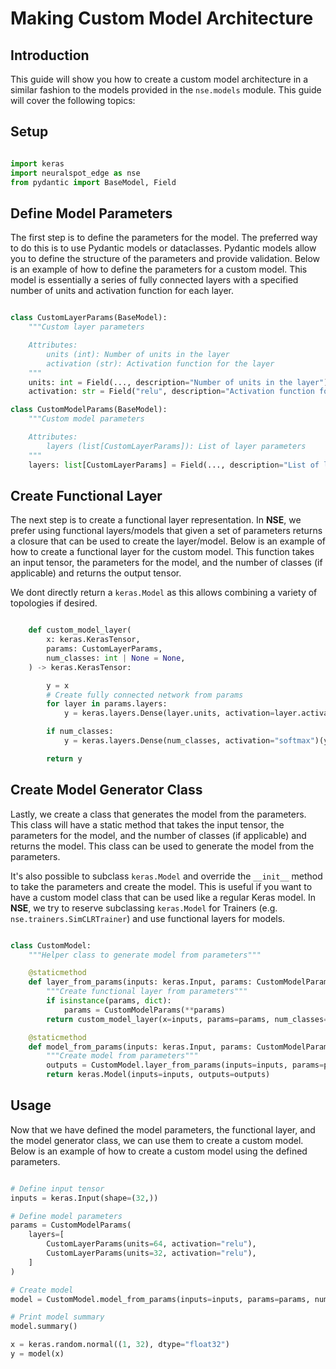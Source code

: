 # Making Custom Model Architecture

## Introduction

This guide will show you how to create a custom model architecture in a similar fashion to the models provided in the `nse.models` module. This guide will cover the following topics:

## Setup

```py linenums="1"

import keras
import neuralspot_edge as nse
from pydantic import BaseModel, Field
```

## Define Model Parameters

The first step is to define the parameters for the model. The preferred way to do this is to use Pydantic models or dataclasses. Pydantic models allow you to define the structure of the parameters and provide validation. Below is an example of how to define the parameters for a custom model. This model is essentially a series of fully connected layers with a specified number of units and activation function for each layer.


```py linenums="1"

class CustomLayerParams(BaseModel):
    """Custom layer parameters

    Attributes:
        units (int): Number of units in the layer
        activation (str): Activation function for the layer
    """
    units: int = Field(..., description="Number of units in the layer")
    activation: str = Field("relu", description="Activation function for the layer")

class CustomModelParams(BaseModel):
    """Custom model parameters

    Attributes:
        layers (list[CustomLayerParams]): List of layer parameters
    """
    layers: list[CustomLayerParams] = Field(..., description="List of layer parameters")

```

## Create Functional Layer

The next step is to create a functional layer representation. In **NSE**, we prefer using functional layers/models that given a set of parameters returns a closure that can be used to create the layer/model. Below is an example of how to create a functional layer for the custom model. This function takes an input tensor, the parameters for the model, and the number of classes (if applicable) and returns the output tensor.

We dont directly return a `keras.Model` as this allows combining a variety of topologies if desired.

```py linenums="1"

    def custom_model_layer(
        x: keras.KerasTensor,
        params: CustomLayerParams,
        num_classes: int | None = None,
    ) -> keras.KerasTensor:

        y = x
        # Create fully connected network from params
        for layer in params.layers:
            y = keras.layers.Dense(layer.units, activation=layer.activation)(y)

        if num_classes:
            y = keras.layers.Dense(num_classes, activation="softmax")(y)

        return y
```


## Create Model Generator Class

Lastly, we create a class that generates the model from the parameters. This class will have a static method that takes the input tensor, the parameters for the model, and the number of classes (if applicable) and returns the model. This class can be used to generate the model from the parameters.

It's also possible to subclass `keras.Model` and override the `__init__` method to take the parameters and create the model. This is useful if you want to have a custom model class that can be used like a regular Keras model. In **NSE**, we try to reserve subclassing `keras.Model` for Trainers (e.g. `nse.trainers.SimCLRTrainer`) and use functional layers for models.

```py linenums="1"

class CustomModel:
    """Helper class to generate model from parameters"""

    @staticmethod
    def layer_from_params(inputs: keras.Input, params: CustomModelParams | dict, num_classes: int | None = None):
        """Create functional layer from parameters"""
        if isinstance(params, dict):
            params = CustomModelParams(**params)
        return custom_model_layer(x=inputs, params=params, num_classes=num_classes)

    @staticmethod
    def model_from_params(inputs: keras.Input, params: CustomModelParams | dict, num_classes: int | None = None):
        """Create model from parameters"""
        outputs = CustomModel.layer_from_params(inputs=inputs, params=params, num_classes=num_classes)
        return keras.Model(inputs=inputs, outputs=outputs)

```

## Usage

Now that we have defined the model parameters, the functional layer, and the model generator class, we can use them to create a custom model. Below is an example of how to create a custom model using the defined parameters.

```py linenums="1"

# Define input tensor
inputs = keras.Input(shape=(32,))

# Define model parameters
params = CustomModelParams(
    layers=[
        CustomLayerParams(units=64, activation="relu"),
        CustomLayerParams(units=32, activation="relu"),
    ]
)

# Create model
model = CustomModel.model_from_params(inputs=inputs, params=params, num_classes=10)

# Print model summary
model.summary()

x = keras.random.normal((1, 32), dtype="float32")
y = model(x)

```
